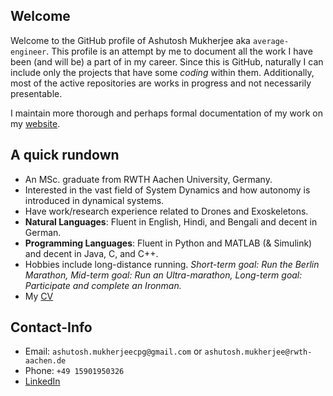 ## Welcome
Welcome to the GitHub profile of Ashutosh Mukherjee aka `average-engineer`. This profile is an attempt by me to document all the work I have been (and will be) a part of in my career. Since this is GitHub, naturally I can include only the projects that have some *coding* within them. Additionally, most of the active repositories are works in progress and not necessarily presentable.

I maintain more thorough and perhaps formal documentation of my work on my [website](https://average-engineer.github.io/Projects-Website-Ashutosh-Mukherjee/).

## A quick rundown 
* An MSc. graduate from RWTH Aachen University, Germany.
* Interested in the vast field of System Dynamics and how autonomy is introduced in dynamical systems.
* Have work/research experience related to Drones and Exoskeletons.
* **Natural Languages**: Fluent in English, Hindi, and Bengali and decent in German.
* **Programming Languages**: Fluent in Python and MATLAB (& Simulink) and decent in Java, C, and C++.
* Hobbies include long-distance running. *Short-term goal: Run the Berlin Marathon, Mid-term goal: Run an Ultra-marathon, Long-term goal: Participate and complete an Ironman.*
* My [CV](https://github.com/average-engineer/Academic-Resume/blob/main/Academic%20Resume.pdf)

## Contact-Info
* Email: `ashutosh.mukherjeecpg@gmail.com` or `ashutosh.mukherjee@rwth-aachen.de`
* Phone: `+49 15901950326`
* [LinkedIn](https://www.linkedin.com/in/ashutosh-mukherjee-376878165/)
  
